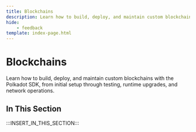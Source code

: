 ```yaml
---
title: Blockchains
description: Learn how to build, deploy, and maintain custom blockchains with the Polkadot SDK, from initial setup through testing, runtime upgrades, and network operations.
hide: 
    - feedback
template: index-page.html
---
```


# Blockchains

Learn how to build, deploy, and maintain custom blockchains with the Polkadot SDK, from initial setup through testing, runtime upgrades, and network operations.

## In This Section

:::INSERT_IN_THIS_SECTION:::